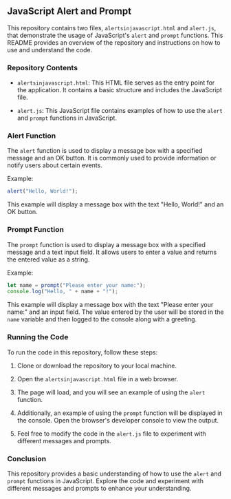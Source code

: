 ## JavaScript Alert and Prompt

This repository contains two files, `alertsinjavascript.html` and `alert.js`, that demonstrate the usage of JavaScript's `alert` and `prompt` functions. This README provides an overview of the repository and instructions on how to use and understand the code.

### Repository Contents

- `alertsinjavascript.html`: This HTML file serves as the entry point for the application. It contains a basic structure and includes the JavaScript file.

- `alert.js`: This JavaScript file contains examples of how to use the `alert` and `prompt` functions in JavaScript.

### Alert Function

The `alert` function is used to display a message box with a specified message and an OK button. It is commonly used to provide information or notify users about certain events.

Example:

```javascript
alert("Hello, World!");
```

This example will display a message box with the text "Hello, World!" and an OK button.

### Prompt Function

The `prompt` function is used to display a message box with a specified message and a text input field. It allows users to enter a value and returns the entered value as a string.

Example:

```javascript
let name = prompt("Please enter your name:");
console.log("Hello, " + name + "!");
```

This example will display a message box with the text "Please enter your name:" and an input field. The value entered by the user will be stored in the `name` variable and then logged to the console along with a greeting.

### Running the Code

To run the code in this repository, follow these steps:

1. Clone or download the repository to your local machine.

2. Open the `alertsinjavascript.html` file in a web browser.

3. The page will load, and you will see an example of using the `alert` function.

4. Additionally, an example of using the `prompt` function will be displayed in the console. Open the browser's developer console to view the output.

5. Feel free to modify the code in the `alert.js` file to experiment with different messages and prompts.

### Conclusion

This repository provides a basic understanding of how to use the `alert` and `prompt` functions in JavaScript. Explore the code and experiment with different messages and prompts to enhance your understanding.
